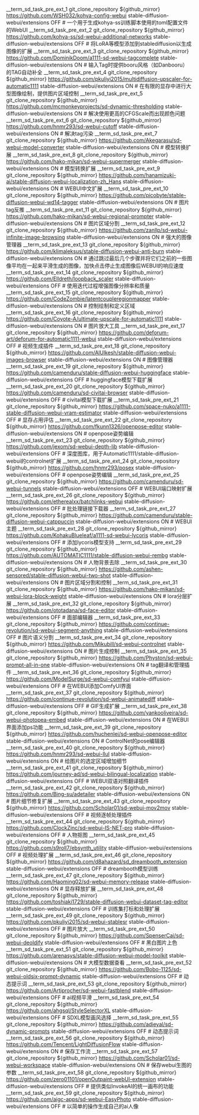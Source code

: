 __term_sd_task_pre_ext_1 git_clone_repository ${github_mirror} https://github.com/WSH032/kohya-config-webui stable-diffusion-webui/extensions OFF # 一个用于生成kohya-ss训练脚本使用的toml配置文件的WebUI
__term_sd_task_pre_ext_2 git_clone_repository ${github_mirror} https://github.com/kohya-ss/sd-webui-additional-networks stable-diffusion-webui/extensions OFF # 将LoRA等模型添加到stablediffusion以生成图像的扩展
__term_sd_task_pre_ext_3 git_clone_repository ${github_mirror} https://github.com/DominikDoom/a1111-sd-webui-tagcomplete stable-diffusion-webui/extensions ON # 输入Tag时提供booru风格（如Danbooru）的TAG自动补全
__term_sd_task_pre_ext_4 git_clone_repository ${github_mirror} https://github.com/pkuliyi2015/multidiffusion-upscaler-for-automatic1111 stable-diffusion-webui/extensions ON # 在有限的显存中进行大型图像绘制，提供图片区域控制
__term_sd_task_pre_ext_5 git_clone_repository ${github_mirror} https://github.com/mcmonkeyprojects/sd-dynamic-thresholding stable-diffusion-webui/extensions ON # 解决使用更高的CFGScale而出现颜色问题
__term_sd_task_pre_ext_6 git_clone_repository ${github_mirror} https://github.com/hnmr293/sd-webui-cutoff stable-diffusion-webui/extensions ON # 解决tag污染
__term_sd_task_pre_ext_7 git_clone_repository ${github_mirror} https://github.com/Akegarasu/sd-webui-model-converter stable-diffusion-webui/extensions ON # 模型转换扩展
__term_sd_task_pre_ext_8 git_clone_repository ${github_mirror} https://github.com/hako-mikan/sd-webui-supermerger stable-diffusion-webui/extensions ON # 模型转换扩展
__term_sd_task_pre_ext_9 git_clone_repository ${github_mirror} https://github.com/hanamizuki-ai/stable-diffusion-webui-localization-zh_Hans stable-diffusion-webui/extensions ON # WEBUI中文扩展
__term_sd_task_pre_ext_10 git_clone_repository ${github_mirror} https://github.com/picobyte/stable-diffusion-webui-wd14-tagger stable-diffusion-webui/extensions ON # 图片tag反推
__term_sd_task_pre_ext_11 git_clone_repository ${github_mirror} https://github.com/hako-mikan/sd-webui-regional-prompter stable-diffusion-webui/extensions ON # 图片区域分割
__term_sd_task_pre_ext_12 git_clone_repository ${github_mirror} https://github.com/zanllp/sd-webui-infinite-image-browsing stable-diffusion-webui/extensions ON # 强大的图像管理器
__term_sd_task_pre_ext_13 git_clone_repository ${github_mirror} https://github.com/klimaleksus/stable-diffusion-webui-anti-burn stable-diffusion-webui/extensions ON # 通过跳过最后几个步骤并将它们之前的一些图像平均在一起来平滑生成的图像，加快点击停止生成图像后WEBUI的响应速度
__term_sd_task_pre_ext_14 git_clone_repository ${github_mirror} https://github.com/Elldreth/loopback_scaler stable-diffusion-webui/extensions OFF # 使用迭代过程增强图像分辨率和质量
__term_sd_task_pre_ext_15 git_clone_repository ${github_mirror} https://github.com/CodeZombie/latentcoupleregionmapper stable-diffusion-webui/extensions ON # 控制绘制和定义区域
__term_sd_task_pre_ext_16 git_clone_repository ${github_mirror} https://github.com/Coyote-A/ultimate-upscale-for-automatic1111 stable-diffusion-webui/extensions ON # 图片放大工具
__term_sd_task_pre_ext_17 git_clone_repository ${github_mirror} https://github.com/deforum-art/deforum-for-automatic1111-webui stable-diffusion-webui/extensions OFF # 视频生成插件
__term_sd_task_pre_ext_18 git_clone_repository ${github_mirror} https://github.com/AlUlkesh/stable-diffusion-webui-images-browser stable-diffusion-webui/extensions ON # 图像管理器
__term_sd_task_pre_ext_19 git_clone_repository ${github_mirror} https://github.com/camenduru/stable-diffusion-webui-huggingface stable-diffusion-webui/extensions OFF # huggingface模型下载扩展
__term_sd_task_pre_ext_20 git_clone_repository ${github_mirror} https://github.com/camenduru/sd-civitai-browser stable-diffusion-webui/extensions OFF # civitai模型下载扩展
__term_sd_task_pre_ext_21 git_clone_repository ${github_mirror} https://github.com/space-nuko/a1111-stable-diffusion-webui-vram-estimator stable-diffusion-webui/extensions OFF # 显存占用评估
__term_sd_task_pre_ext_22 git_clone_repository ${github_mirror} https://github.com/fkunn1326/openpose-editor stable-diffusion-webui/extensions ON # openpose姿势编辑
__term_sd_task_pre_ext_23 git_clone_repository ${github_mirror} https://github.com/jexom/sd-webui-depth-lib stable-diffusion-webui/extensions OFF # 深度图库，用于Automatic1111/stable-diffusion-webui的controlnet扩展
__term_sd_task_pre_ext_24 git_clone_repository ${github_mirror} https://github.com/hnmr293/posex stable-diffusion-webui/extensions OFF # openpose姿势编辑
__term_sd_task_pre_ext_25 git_clone_repository ${github_mirror} https://github.com/camenduru/sd-webui-tunnels stable-diffusion-webui/extensions OFF # WEBUI端口映射扩展
__term_sd_task_pre_ext_26 git_clone_repository ${github_mirror} https://github.com/etherealxx/batchlinks-webui stable-diffusion-webui/extensions OFF # 批处理链接下载器
__term_sd_task_pre_ext_27 git_clone_repository ${github_mirror} https://github.com/camenduru/stable-diffusion-webui-catppuccin stable-diffusion-webui/extensions ON # WEBUI主题
__term_sd_task_pre_ext_28 git_clone_repository ${github_mirror} https://github.com/KohakuBlueleaf/a1111-sd-webui-lycoris stable-diffusion-webui/extensions OFF # 添加lycoris模型支持
__term_sd_task_pre_ext_29 git_clone_repository ${github_mirror} https://github.com/AUTOMATIC1111/stable-diffusion-webui-rembg stable-diffusion-webui/extensions ON # 人物背景去除
__term_sd_task_pre_ext_30 git_clone_repository ${github_mirror} https://github.com/ashen-sensored/stable-diffusion-webui-two-shot stable-diffusion-webui/extensions ON # 图片区域分割和控制
__term_sd_task_pre_ext_31 git_clone_repository ${github_mirror} https://github.com/hako-mikan/sd-webui-lora-block-weight stable-diffusion-webui/extensions ON # lora分层扩展
__term_sd_task_pre_ext_32 git_clone_repository ${github_mirror} https://github.com/ototadana/sd-face-editor stable-diffusion-webui/extensions OFF # 面部编辑器
__term_sd_task_pre_ext_33 git_clone_repository ${github_mirror} https://github.com/continue-revolution/sd-webui-segment-anything stable-diffusion-webui/extensions OFF # 图片语义分割
__term_sd_task_pre_ext_34 git_clone_repository ${github_mirror} https://github.com/Mikubill/sd-webui-controlnet stable-diffusion-webui/extensions ON # 图片生成控制
__term_sd_task_pre_ext_35 git_clone_repository ${github_mirror} https://github.com/Physton/sd-webui-prompt-all-in-one stable-diffusion-webui/extensions ON # tag翻译和管理插件
__term_sd_task_pre_ext_36 git_clone_repository ${github_mirror} https://github.com/ModelSurge/sd-webui-comfyui stable-diffusion-webui/extensions OFF # 在WEBUI添加ComfyUI界面
__term_sd_task_pre_ext_37 git_clone_repository ${github_mirror} https://github.com/continue-revolution/sd-webui-animatediff stable-diffusion-webui/extensions OFF # GIF生成扩展
__term_sd_task_pre_ext_38 git_clone_repository ${github_mirror} https://github.com/yankooliveira/sd-webui-photopea-embed stable-diffusion-webui/extensions ON # 在WEBUI界面添加ps功能
__term_sd_task_pre_ext_39 git_clone_repository ${github_mirror} https://github.com/huchenlei/sd-webui-openpose-editor stable-diffusion-webui/extensions ON # ControlNet的pose编辑器
__term_sd_task_pre_ext_40 git_clone_repository ${github_mirror} https://github.com/hnmr293/sd-webui-llul stable-diffusion-webui/extensions ON # 给图片的选定区域增加细节
__term_sd_task_pre_ext_41 git_clone_repository ${github_mirror} https://github.com/journey-ad/sd-webui-bilingual-localization stable-diffusion-webui/extensions OFF # WEBUI双语对照翻译插件
__term_sd_task_pre_ext_42 git_clone_repository ${github_mirror} https://github.com/Bing-su/adetailer stable-diffusion-webui/extensions ON # 图片细节修复扩展
__term_sd_task_pre_ext_43 git_clone_repository ${github_mirror} https://github.com/Scholar01/sd-webui-mov2mov stable-diffusion-webui/extensions OFF # 视频逐帧处理插件
__term_sd_task_pre_ext_44 git_clone_repository ${github_mirror} https://github.com/ClockZinc/sd-webui-IS-NET-pro stable-diffusion-webui/extensions OFF # 人物抠图
__term_sd_task_pre_ext_45 git_clone_repository ${github_mirror} https://github.com/s9roll7/ebsynth_utility stable-diffusion-webui/extensions OFF # 视频处理扩展
__term_sd_task_pre_ext_46 git_clone_repository ${github_mirror} https://github.com/d8ahazard/sd_dreambooth_extension stable-diffusion-webui/extensions OFF # dreambooth模型训练
__term_sd_task_pre_ext_47 git_clone_repository ${github_mirror} https://github.com/Haoming02/sd-webui-memory-release stable-diffusion-webui/extensions ON # 显存释放扩展
__term_sd_task_pre_ext_48 git_clone_repository ${github_mirror} https://github.com/toshiaki1729/stable-diffusion-webui-dataset-tag-editor stable-diffusion-webui/extensions OFF # 训练集打标和处理扩展
__term_sd_task_pre_ext_49 git_clone_repository ${github_mirror} https://github.com/pkuliyi2015/sd-webui-stablesr stable-diffusion-webui/extensions OFF # 图片放大
__term_sd_task_pre_ext_50 git_clone_repository ${github_mirror} https://github.com/SpenserCai/sd-webui-deoldify stable-diffusion-webui/extensions OFF # 黑白图片上色
__term_sd_task_pre_ext_51 git_clone_repository ${github_mirror} https://github.com/arenasys/stable-diffusion-webui-model-toolkit stable-diffusion-webui/extensions ON # 大模型数据查看
__term_sd_task_pre_ext_52 git_clone_repository ${github_mirror} https://github.com/Bobo-1125/sd-webui-oldsix-prompt-dynamic stable-diffusion-webui/extensions OFF # 动态提示词
__term_sd_task_pre_ext_53 git_clone_repository ${github_mirror} https://github.com/Artiprocher/sd-webui-fastblend stable-diffusion-webui/extensions OFF # ai视频平滑
__term_sd_task_pre_ext_54 git_clone_repository ${github_mirror} https://github.com/ahgsql/StyleSelectorXL stable-diffusion-webui/extensions OFF # SDXL模型画风选择
__term_sd_task_pre_ext_55 git_clone_repository ${github_mirror} https://github.com/adieyal/sd-dynamic-prompts stable-diffusion-webui/extensions OFF # 动态提示词
__term_sd_task_pre_ext_56 git_clone_repository ${github_mirror} https://github.com/Tencent/LightDiffusionFlow stable-diffusion-webui/extensions ON # 保存工作流
__term_sd_task_pre_ext_57 git_clone_repository ${github_mirror} https://github.com/Scholar01/sd-webui-workspace stable-diffusion-webui/extensions ON # 保存webui生图的参数
__term_sd_task_pre_ext_58 git_clone_repository ${github_mirror} https://github.com/zero01101/openOutpaint-webUI-extension stable-diffusion-webui/extensions OFF # 提供类似InvokeAI的统一画布的功能
__term_sd_task_pre_ext_59 git_clone_repository ${github_mirror} https://github.com/aigc-apps/sd-webui-EasyPhoto stable-diffusion-webui/extensions OFF # 以简单的操作生成自己的ai人像